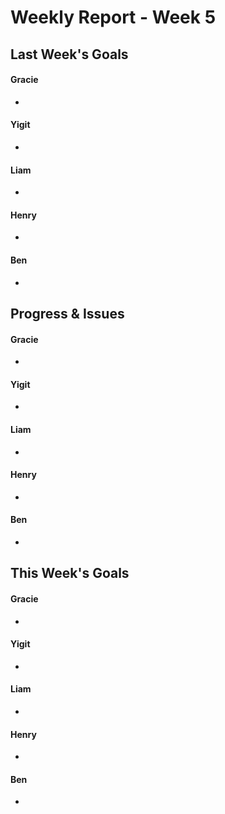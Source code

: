 # Weekly Report - Week 5
## Last Week's Goals
#### Gracie
- 

#### Yigit
- 

#### Liam
- 

#### Henry
- 

#### Ben
- 

## Progress & Issues
#### Gracie
- 

#### Yigit
- 

#### Liam
- 

#### Henry
- 

#### Ben
- 

## This Week's Goals
#### Gracie
- 

#### Yigit
- 

#### Liam
- 

#### Henry
- 

#### Ben
- 
